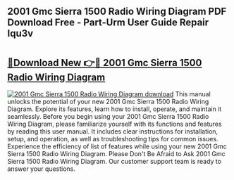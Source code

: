 ## 2001 Gmc Sierra 1500 Radio Wiring Diagram PDF Download Free - Part-Urm User Guide Repair Iqu3v

# <h2><a href="http://dfsby49.blite.top/?on=2001+Gmc+Sierra+1500+Radio+Wiring+Diagram">🔗Download New 👉🔴 2001 Gmc Sierra 1500 Radio Wiring Diagram</a></h2>

[![2001 Gmc Sierra 1500 Radio Wiring Diagram download](https://i.imgur.com/lujVjoI.png)](http://dfsby49.blite.top/?on=2001+Gmc+Sierra+1500+Radio+Wiring+Diagram)
This manual unlocks the potential of your new 2001 Gmc Sierra 1500 Radio Wiring Diagram. Explore its features, learn how to install, operate, and maintain it seamlessly. Before you begin using your 2001 Gmc Sierra 1500 Radio Wiring Diagram, please familiarize yourself with its functions and features by reading this user manual. It includes clear instructions for installation, setup, and operation, as well as troubleshooting tips for common issues. Experience the efficiency of list of features while using your new 2001 Gmc Sierra 1500 Radio Wiring Diagram. Please Don't Be Afraid to Ask 2001 Gmc Sierra 1500 Radio Wiring Diagram. Our customer support team is ready to answer your questions.
